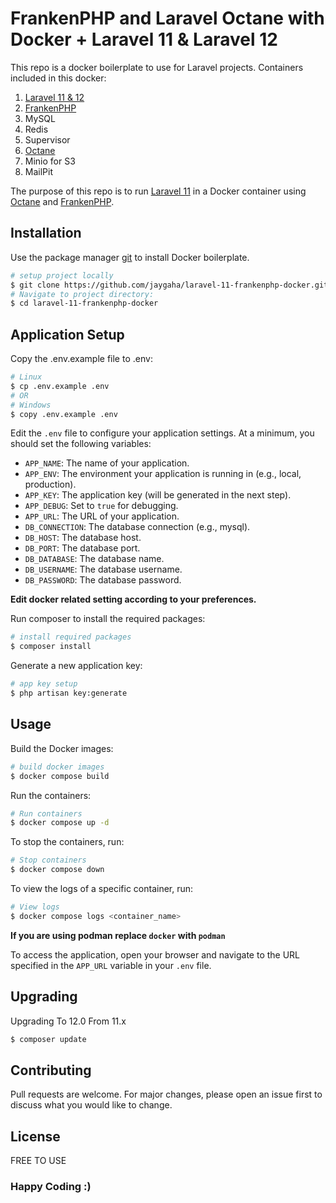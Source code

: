 # FrankenPHP and Laravel Octane with Docker + Laravel 11 & Laravel 12

This repo is a docker boilerplate to use for Laravel projects. Containers included in this docker:

1. [Laravel 11 & 12](https://laravel.com/docs/)
2. [FrankenPHP](https://frankenphp.dev/docs/docker/)
3. MySQL
4. Redis
5. Supervisor
6. [Octane](https://laravel.com/docs/octane)
7. Minio for S3
8. MailPit

The purpose of this repo is to run [Laravel 11](https://laravel.com/docs/) in a Docker container using [Octane](https://laravel.com/docs/octane) and [FrankenPHP](https://frankenphp.dev/docs/docker/).

## Installation

Use the package manager [git](https://git-scm.com/downloads) to install Docker boilerplate.

```bash
# setup project locally
$ git clone https://github.com/jaygaha/laravel-11-frankenphp-docker.git
# Navigate to project directory:
$ cd laravel-11-frankenphp-docker
```

## Application Setup

Copy the .env.example file to .env:

```bash
# Linux
$ cp .env.example .env
# OR
# Windows
$ copy .env.example .env
```

Edit the `.env` file to configure your application settings. At a minimum, you should set the following variables:

- `APP_NAME`: The name of your application.
- `APP_ENV`: The environment your application is running in (e.g., local, production).
- `APP_KEY`: The application key (will be generated in the next step).
- `APP_DEBUG`: Set to `true` for debugging.
- `APP_URL`: The URL of your application.
- `DB_CONNECTION`: The database connection (e.g., mysql).
- `DB_HOST`: The database host.
- `DB_PORT`: The database port.
- `DB_DATABASE`: The database name.
- `DB_USERNAME`: The database username.
- `DB_PASSWORD`: The database password.

**Edit docker related setting according to your preferences.**

Run composer to install the required packages:

```bash
# install required packages
$ composer install
```

Generate a new application key:

```bash
# app key setup
$ php artisan key:generate
```

## Usage

Build the Docker images:

```bash
# build docker images
$ docker compose build
```

Run the containers:

```bash
# Run containers
$ docker compose up -d
```

To stop the containers, run:

```bash
# Stop containers
$ docker compose down
```

To view the logs of a specific container, run:

```bash
# View logs
$ docker compose logs <container_name>
```

**If you are using podman replace `docker` with `podman`**

To access the application, open your browser and navigate to the URL specified in the `APP_URL` variable in your `.env` file.


## Upgrading

Upgrading To 12.0 From 11.x

```bash
$ composer update
```

## Contributing

Pull requests are welcome. For major changes, please open an issue first to discuss what you would like to change.

## License

FREE TO USE

### Happy Coding :)
